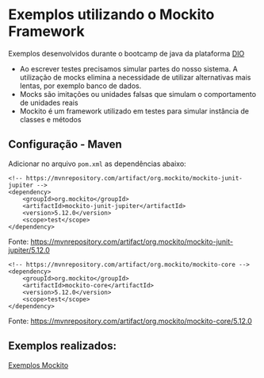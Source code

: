 # Exemplos utilizando o Mockito Framework

Exemplos desenvolvidos durante o bootcamp de java da plataforma [DIO](https://web.dio.me/)

- Ao escrever testes precisamos simular partes do nosso sistema. A utilização de mocks elimina a necessidade de utilizar alternativas mais lentas, por exemplo banco de dados.
- Mocks são imitações ou unidades falsas que simulam o comportamento de unidades reais
- Mockito é um framework utilizado em testes para simular instância de classes e métodos

## Configuração - Maven
Adicionar no arquivo ```pom.xml``` as dependências abaixo:
```
<!-- https://mvnrepository.com/artifact/org.mockito/mockito-junit-jupiter -->
<dependency>
    <groupId>org.mockito</groupId>
    <artifactId>mockito-junit-jupiter</artifactId>
    <version>5.12.0</version>
    <scope>test</scope>
</dependency>
```
Fonte: https://mvnrepository.com/artifact/org.mockito/mockito-junit-jupiter/5.12.0

```
<!-- https://mvnrepository.com/artifact/org.mockito/mockito-core -->
<dependency>
    <groupId>org.mockito</groupId>
    <artifactId>mockito-core</artifactId>
    <version>5.12.0</version>
    <scope>test</scope>
</dependency>
```
Fonte: https://mvnrepository.com/artifact/org.mockito/mockito-core/5.12.0

## Exemplos realizados:
[Exemplos Mockito](mockito_exemplos)
